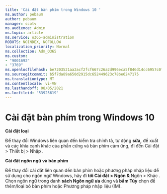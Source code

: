 ```yaml
---
title: 'Cài đặt bàn phím trong Windows 10 '
ms.author: pebaum
author: pebaum
manager: scotv
ms.audience: Admin
ms.topic: article
ms.service: o365-administration
ROBOTS: NOINDEX, NOFOLLOW
localization_priority: Normal
ms.collection: Adm_O365
ms.custom:
- "9001692"
- "3769"
ms.openlocfilehash: be7203521aa2acf2fcf667c26a2d996eca5f846d14cc6957c0fde6b82d887aa8
ms.sourcegitcommit: b5f7da89a650d2915dc652449623c78be6247175
ms.translationtype: MT
ms.contentlocale: vi-VN
ms.lasthandoff: 08/05/2021
ms.locfileid: "53925619"
---
```

# <a name="keyboard-settings-in-windows-10"></a>Cài đặt bàn phím trong Windows 10

**Cài đặt loại**

Để thay đổi Windows liên quan đến kiểm tra chính tả, tự động **sửa,** đề xuất và các khía cạnh khác của phần cứng và bàn phím cảm ứng, đi đến Cài đặt > Thiết bị > Nhập . 

**Cài đặt ngôn ngữ và bàn phím**

Để thay đổi cài đặt liên quan đến bàn phím hoặc phương pháp nhập liệu để sử dụng cho ngôn ngữ Windows, hãy đi **tới Cài đặt > Ngôn &** Ngôn > Khác . Chọn ngôn ngữ trong danh **sách Ngôn ngữ ưa** dùng và **bấm Tùy** chọn để thêm/loại bỏ bàn phím hoặc Phương pháp nhập liệu (IM).
